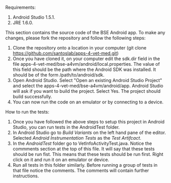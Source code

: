 Requirements:

1. Android Studio 1.5.1.
2. JRE 1.6.0.

This section contains the source code of the BSE Android app. To make any changes, please fork the repository and follow the following steps:

1. Clone the repository onto a location in your computer (git clone https://github.com/santoslab/apps-4-vet-med.git)
2. Once you have cloned it, on your computer edit the sdk.dir field in the file apps-4-vet-med/bse-a4vm/android/local.properties. The value of this field should be the path where the Android SDK was installed. It should be of the form /path/to/android/sdk.
3. Open Android Studio. Select "Open an existing Android Studio Project" and select the apps-4-vet-med/bse-a4vm/android/app. Android Studio will ask if you want to build the project. Select Yes. The project should build successfully.
4. You can now run the code on an emulator or by connecting to a device.


How to run the tests:

1.  Once you have followed the above steps to setup this project in Android Studio, you can run tests in the AndroidTest folder.
2.  In Android Studio go to *Build Variants* on the left hand pane of the editor. Selected *Android Instrumentation Tests* as the *Test Artifcact*.
3.  In the *AndroidTest* folder go to VetInfoActivityTest.java. Notice the commments section at the top of this file. It will say that these tests should be run fist. This means that these tests should be run first. Right click on it and run it on an emulator or device.
4.  Run all tests in this folder similarly. Before running a group of tests in that file notice the comments. The comments will contain further instructions.

